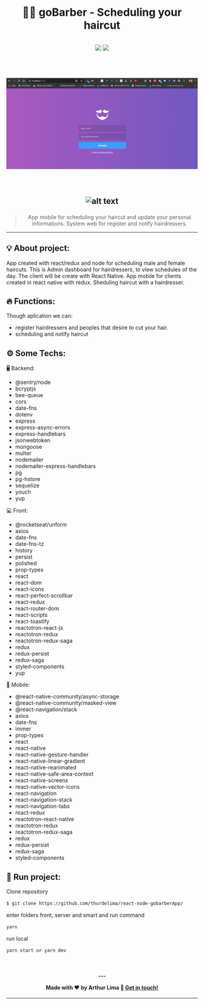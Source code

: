 
<h1 align="center">
  🧔🏻 goBarber - Scheduling your haircut
</h1>
<h2 align="center">

  

<p align="center">

  <a alt="Arthur Lima Linkedin" href="https://www.linkedin.com/in/arthur-lima-294ab0103/">
    <img src="https://img.shields.io/badge/LinkedIn-Arthur-blue?logo=linkedin"/></a>
 
  <a alt="Arthur Lima GitHub" href="https://github.com/thurdelima">
  <img src="https://img.shields.io/badge/GitHub-thurdelima-lightgrey?logo=github"/></a>
 

</p>
<br/>



![alt text](https://raw.githubusercontent.com/thurdelima/react-node-gobarberApp/master/gobarber_project.gif)

<br/>


<div align="center">

![alt text](https://raw.githubusercontent.com/thurdelima/react-node-gobarberApp/master/mobileBarber.gif)

</div>





</h2>

<blockquote align="center">
  App mobile for  scheduling your haircut and update your personal informations. System web for register  and notify hairdressers.
</blockquote>

<hr/>

##  💡 About project:

App created with react/redux and node for scheduling male and female haircuts. This is Admin dashboard for hairdressers, to view schedules of the day. The client will be create with React Native. App mobile for clients created in react native with redux. Sheduling haircut with a hairdresser.

##  🔥 Functions:

Though aplication we can:

- register hairdressers and peoples that desire to cut your hair.
- scheduling and notify haircut 


##  ⚙️ Some Techs:

 🖥️  Backend:

- @sentry/node
- bcryptjs
- bee-queue
- cors
- date-fns
- dotenv
- express
- express-async-errors
- express-handlebars
- jsonwebtoken
- mongoose
- multer
- nodemailer
- nodemailer-express-handlebars
- pg
- pg-hstore
- sequelize
- youch
- yup

 💻  Front:

- @rocketseat/unform
- axios
- date-fns
- date-fns-tz
- history
- persist
- polished
- prop-types
- react
- react-dom
- react-icons
- react-perfect-scrollbar
- react-redux
- react-router-dom
- react-scripts
- react-toastify
- reactotron-react-js
- reactotron-redux
- reactotron-redux-saga
- redux
- redux-persist
- redux-saga
- styled-components
- yup

 📱  Mobile:

- @react-native-community/async-storage
- @react-native-community/masked-view
- @react-navigation/stack
- axios
- date-fns
- immer
- prop-types
- react
- react-native
- react-native-gesture-handler
- react-native-linear-gradient
- react-native-reanimated
- react-native-safe-area-context
- react-native-screens
- react-native-vector-icons
- react-navigation
- react-navigation-stack
- react-navigation-tabs
- react-redux
- reactotron-react-native
- reactotron-redux
- reactotron-redux-saga
- redux
- redux-persist
- redux-saga
- styled-components



## 🏁 Run project:

Clone repository

```bash
$ git clone https://github.com/thurdelima/react-node-gobarberApp/
```

enter folders front, server and smart and run command

```bash
yarn
```
run local

```bash
yarn start or yarn dev
```




<br/>

<h4 align="center">
  ---

Made with ♥   by Arthur Lima :wave: [Get in touch!](https://www.linkedin.com/in/arthur-lima-294ab0103/)
</h4>

---







